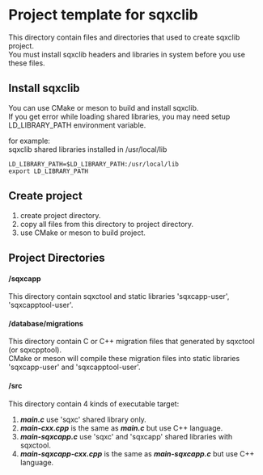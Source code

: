 # Project template for sqxclib

This directory contain files and directories that used to create sqxclib project.  
You must install sqxclib headers and libraries in system before you use these files.

## Install sqxclib

You can use CMake or meson to build and install sqxclib.  
If you get error while loading shared libraries, you may need setup LD_LIBRARY_PATH environment variable.  
  
for example:  
sqxclib shared libraries installed in /usr/local/lib

```
LD_LIBRARY_PATH=$LD_LIBRARY_PATH:/usr/local/lib
export LD_LIBRARY_PATH
```

## Create project
1. create project directory.
2. copy all files from this directory to project directory.
3. use CMake or meson to build project.

## Project Directories

#### /sqxcapp
This directory contain sqxctool and static libraries 'sqxcapp-user', 'sqxcapptool-user'.

#### /database/migrations
This directory contain C or C++ migration files that generated by sqxctool (or sqxcpptool).  
CMake or meson will compile these migration files into static libraries 'sqxcapp-user' and 'sqxcapptool-user'.

#### /src
This directory contain 4 kinds of executable target:

1. ***main.c***  use 'sqxc' shared library only.
2. ***main-cxx.cpp***  is the same as ***main.c*** but use C++ language.
3. ***main-sqxcapp.c***  use 'sqxc' and 'sqxcapp' shared libraries with sqxctool.
4. ***main-sqxcapp-cxx.cpp***  is the same as ***main-sqxcapp.c*** but use C++ language.
